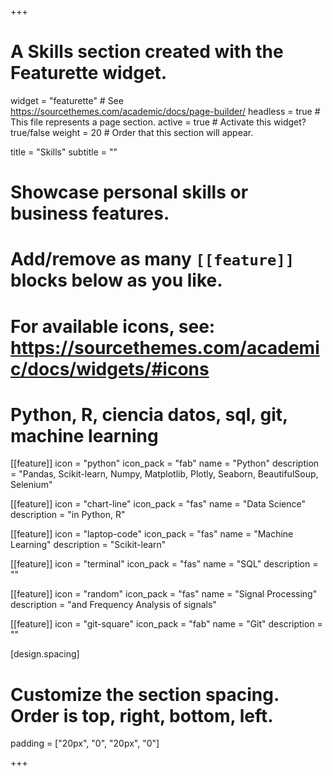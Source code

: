 +++
# A Skills section created with the Featurette widget.
widget = "featurette"  # See https://sourcethemes.com/academic/docs/page-builder/
headless = true  # This file represents a page section.
active = true  # Activate this widget? true/false
weight = 20  # Order that this section will appear.

title = "Skills"
subtitle = ""

# Showcase personal skills or business features.
# 
# Add/remove as many `[[feature]]` blocks below as you like.
# 
# For available icons, see: https://sourcethemes.com/academic/docs/widgets/#icons

# Python, R, ciencia datos, sql, git, machine learning 

[[feature]]
  icon = "python"
  icon_pack = "fab"
  name = "Python"
  description = "Pandas, Scikit-learn, Numpy, Matplotlib, Plotly, Seaborn, BeautifulSoup, Selenium" 

[[feature]]
  icon = "chart-line"
  icon_pack = "fas"
  name = "Data Science"
  description =  "in Python, R"  

[[feature]]
  icon = "laptop-code"
  icon_pack = "fas"
  name = "Machine Learning"
  description = "Scikit-learn"

[[feature]]
  icon = "terminal"
  icon_pack = "fas"
  name = "SQL"
  description = ""  

[[feature]]
  icon = "random"
  icon_pack = "fas"
  name = "Signal Processing"
  description = "and Frequency Analysis of signals"  

[[feature]]
  icon = "git-square"
  icon_pack = "fab"
  name = "Git"
  description = ""  

  [design.spacing]
  # Customize the section spacing. Order is top, right, bottom, left.
  padding = ["20px", "0", "20px", "0"]

+++
